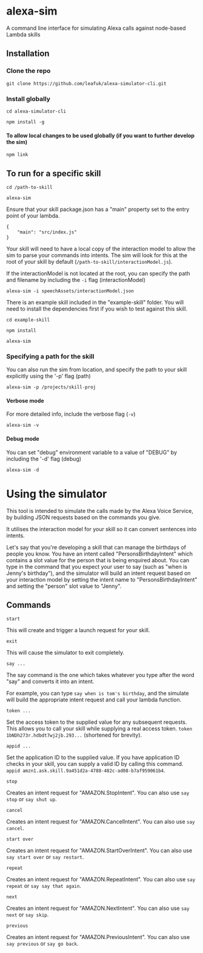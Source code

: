 # alexa-sim
A command line interface for simulating Alexa calls against node-based Lambda skills

## Installation
### Clone the repo

```
git clone https://github.com/leafuk/alexa-simulator-cli.git
```

### Install globally
```
cd alexa-simulator-cli

npm install -g
```

#### To allow local changes to be used globally (if you want to further develop the sim)
```
npm link
```

## To run for a specific skill
```
cd /path-to-skill

alexa-sim
```

Ensure that your skill package.json has a "main" property set to the entry point of your lambda.
```
{
    "main": "src/index.js"
}
```

Your skill will need to have a local copy of the interaction model to allow the sim to parse your commands into intents. The sim will look for this at the root of your skill by default (`/path-to-skill/interactionModel.js`).

If the interactionModel is not located at the root, you can specify the path and filename by including the `-i` flag (interactionModel)
```
alexa-sim -i speechAssets/interactionModel.json
```

There is an example skill included in the "example-skill" folder. You will need to install the dependencies first if you wish to test against this skill.
```
cd example-skill

npm install

alexa-sim
```

### Specifying a path for the skill
You can also run the sim from location, and specify the path to your skill explicitly using the '-p' flag (path)
```
alexa-sim -p /projects/skill-proj
```

#### Verbose mode
For more detailed info, include the verbose flag (`-v`)
```
alexa-sim -v
```

#### Debug mode
You can set "debug" environment variable to a value of "DEBUG" by including the '-d' flag (debug)
```
alexa-sim -d
```

# Using the simulator
This tool is intended to simulate the calls made by the Alexa Voice Service, by building JSON requests based on the commands you give. 

It utilises the interaction model for your skill so it can convert sentences into intents.

Let's say that you're developing a skill that can manage the birthdays of people you know.  You have an intent called "PersonsBirthdayIntent" which contains a slot value for the person that is being enquired about. You can type in the command that you expect your user to say (such as "when is Jenny's birthday"), and the simulator will build an intent request based on your interaction model by setting the intent name to "PersonsBirthdayIntent" and setting the "person" slot value to "Jenny".

## Commands
`start`

This will create and trigger a launch request for your skill.


`exit`

This will cause the simulator to exit completely.


`say ...`

The say command is the one which takes whatever you type after the word "say" and converts it into an intent.

For example, you can type `say when is tom's birthday`, and the simulate will build the appropriate intent request and call your lambda function.


`token ...`

Set the access token to the supplied value for any subsequent requests. This allows you to call your skill while supplying a real access token. `token 1bNDh273r.hdbdt7wj2jb.293...` (shortened for brevity).


`appid ...`

Set the application ID to the supplied value. If you have application ID checks in your skill, you can supply a valid ID by calling this command. `appid amzn1.ask.skill.9a451d2a-4788-482c-ad08-b7af959061b4`.


`stop`

Creates an intent request for "AMAZON.StopIntent". You can also use `say stop` or `say shut up`.


`cancel`

Creates an intent request for "AMAZON.CancelIntent". You can also use `say cancel`.


`start over`

Creates an intent request for "AMAZON.StartOverIntent". You can also use `say start over` or `say restart`.


`repeat`

Creates an intent request for "AMAZON.RepeatIntent". You can also use `say repeat` or `say say that again`.


`next`

Creates an intent request for "AMAZON.NextIntent". You can also use `say next` or `say skip`.


`previous`

Creates an intent request for "AMAZON.PreviousIntent". You can also use `say previous` or `say go back`.